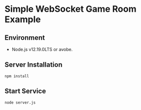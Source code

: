 # Simple WebSocket Game Room Example

## Environment
* Node.js v12.19.0LTS or avobe.

## Server Installation
```npm install```

## Start Service
```node server.js```
